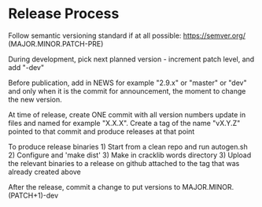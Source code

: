 Release Process
===============

Follow semantic versioning standard if at all possible: https://semver.org/ (MAJOR.MINOR.PATCH-PRE)

During development, pick next planned version - increment patch level, and add "-dev"

Before publication, add in NEWS for example "2.9.x" or "master" or "dev" and only when it is the commit
for announcement, the moment to change the new version.

At time of release, create ONE commit with all version numbers update in files and named for example "X.X.X".
Create a tag of the name "vX.Y.Z" pointed to that commit and produce releases at that point

To produce release binaries
	1) Start from a clean repo and run autogen.sh
	2) Configure and 'make dist'
	3) Make in cracklib words directory
	3) Upload the relevant binaries to a release on github attached to the tag that was already created above

After the release, commit a change to put versions to MAJOR.MINOR.(PATCH+1)-dev
